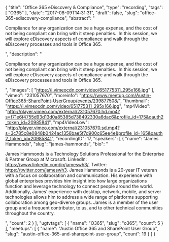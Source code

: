 {
  "title": "Office 365 eDiscovery & Compliance",
  "type": "recording",
  "tags": [
    "O365"
  ],
  "date": "2017-08-09T14:31:31",
  "draft": false,
  "slug": "office-365-ediscovery-compliance",
  "abstract": "<p>Compliance for any organization can be a huge expense, and the cost of not being compliant can bring with it steep penalties.  In this session, we will explore eDiscovery aspects of compliance and walk through the eDiscovery processes and tools in Office 365. </p>",
  "description": "<p>Compliance for any organization can be a huge expense, and the cost of not being compliant can bring with it steep penalties.  In this session, we will explore eDiscovery aspects of compliance and walk through the eDiscovery processes and tools in Office 365. </p>",
  "images": [
    "https://i.vimeocdn.com/video/651775311_295x166.jpg"
  ],
  "vimeo": "231057670",
  "moreinfo": "https://www.meetup.com/Austin-Office365-SharePoint-UserGroup/events/239877508/",
  "thumbnail": "https://i.vimeocdn.com/video/651775311_295x166.jpg",
  "mp4Video": "http://player.vimeo.com/external/231057670.hd.mp4?s=f71e6f4755d93d13d0a85385d738492330a6dac6&profile_id=175&oauth2_token_id=20985841",
  "mp4VideoLow": "http://player.vimeo.com/external/231057670.sd.mp4?s=3c785c8e0848b0424ac1356bae5f7d900c65ee4e&profile_id=165&oauth2_token_id=20985841",
  "recordingID": 17,
  "speakers": [
    {
      "name": "James Hammonds",
      "slug": "james-hammonds",
      "bio": "<p>James Hammonds is a Technology Solutions Professional for the Enterprise & Partner Group at Microsoft. LinkedIn: https://www.linkedin.com/in/jameswh3/, Twitter: https://twitter.com/jameswh3. James Hammonds is a 20-year IT veteran with a focus on collaboration and communication. His experience with global enterprises provides him insight into how large organizations function and leverage technology to connect people around the world. Additionally, James’ experience with desktop, network, mobile, and server technologies allows him to address a wide range of platforms supporting collaboration among geo-diverse groups. James is a member of the user group and a frequent contributor, to us, and to other technical communities throughout the country.</p>",
      "count": 2
    }
  ],
  "ugtvtags": [
    {
      "name": "O365",
      "slug": "o365",
      "count": 5
    }
  ],
  "meetups": [
    {
      "name": "Austin Office 365 and SharePoint User Group",
      "slug": "austin-office-365-and-sharepoint-user-group",
      "count": 19
    }
  ]
}